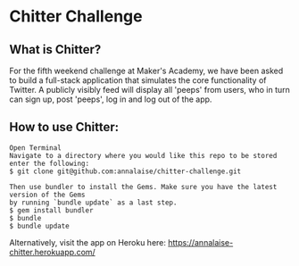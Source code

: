 Chitter Challenge
=================



What is Chitter?
-------

For the fifth weekend challenge at Maker's Academy, we have been asked to build a full-stack application that simulates the core functionality of Twitter. A publicly visibly feed will display all 'peeps' from users, who in turn can sign up, post 'peeps', log in and log out of the app.

How to use Chitter:
-------

```
Open Terminal
Navigate to a directory where you would like this repo to be stored
enter the following:
$ git clone git@github.com:annalaise/chitter-challenge.git

Then use bundler to install the Gems. Make sure you have the latest version of the Gems
by running `bundle update` as a last step.
$ gem install bundler
$ bundle
$ bundle update

```

Alternatively, visit the app on Heroku here: https://annalaise-chitter.herokuapp.com/

